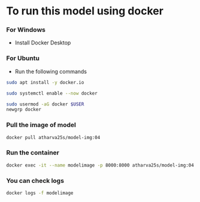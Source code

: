 # To run this model using docker
### For Windows
- Install Docker Desktop

### For Ubuntu
- Run the following commands
```bash
sudo apt install -y docker.io
```
```bash
sudo systemctl enable --now docker
```
```bash
sudo usermod -aG docker $USER
newgrp docker
```

### Pull the image of model
```bash
docker pull atharva25s/model-img:04
```

### Run the container
```bash
docker exec -it --name modelimage -p 8000:8000 atharva25s/model-img:04
```

### You can check logs
```bash
docker logs -f modelimage
```
